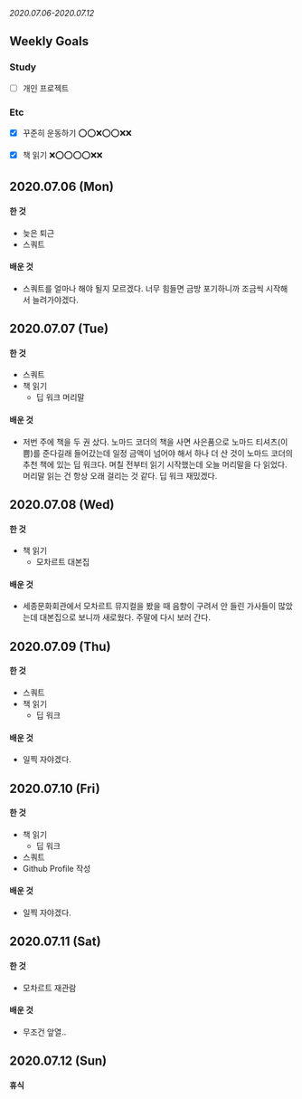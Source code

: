 *2020.07.06-2020.07.12*

## Weekly Goals

### Study
- [ ] 개인 프로젝트

### Etc
- [x] 꾸준히 운동하기 :o::o::x::o::o::x::x:
- [x] 책 읽기 :x::o::o::o::o::x::x:


## 2020.07.06 (Mon)

#### 한 것
- 늦은 퇴근
- 스쿼트

#### 배운 것
- 스쿼트를 얼마나 해야 될지 모르겠다. 너무 힘들면 금방 포기하니까 조금씩 시작해서 늘려가야겠다.


## 2020.07.07 (Tue)

#### 한 것
- 스쿼트
- 책 읽기
  - 딥 워크 머리말

#### 배운 것
- 저번 주에 책을 두 권 샀다. 노마드 코더의 책을 사면 사은품으로 노마드 티셔츠(이쁨)를 준다길래 들어갔는데 일정 금액이 넘어야 해서 하나 더 산 것이 노마드 코더의 추천 책에 있는 딥 워크다. 며칠 전부터 읽기 시작했는데 오늘 머리말을 다 읽었다. 머리말 읽는 건 항상 오래 걸리는 것 같다. 딥 워크 재밌겠다.


## 2020.07.08 (Wed)

#### 한 것
- 책 읽기
  - 모차르트 대본집

#### 배운 것
- 세종문화회관에서 모차르트 뮤지컬을 봤을 때 음향이 구려서 안 들린 가사들이 많았는데 대본집으로 보니까 새로웠다. 주말에 다시 보러 간다.


## 2020.07.09 (Thu)

#### 한 것
- 스쿼트
- 책 읽기
  - 딥 워크

#### 배운 것
- 일찍 자야겠다.


## 2020.07.10 (Fri)

#### 한 것
- 책 읽기
  - 딥 워크
- 스쿼트
- Github Profile 작성

#### 배운 것
- 일찍 자야겠다.


## 2020.07.11 (Sat)

#### 한 것
- 모차르트 재관람

#### 배운 것
- 무조건 앞열..


## 2020.07.12 (Sun)

#### 휴식